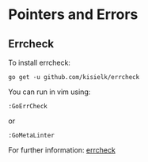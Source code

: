# Pointers and Errors
## Errcheck
To install errcheck:
```console
go get -u github.com/kisielk/errcheck
```
You can run in vim using:
```vim
:GoErrCheck
```
or
```vim
:GoMetaLinter
```
For further information: [errcheck](https://github.com/kisielk/errcheck)
